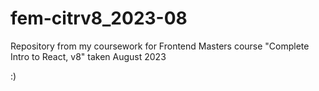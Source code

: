 # fem-citrv8_2023-08

Repository from my coursework for Frontend Masters course "Complete Intro to React, v8" taken August 2023

:)
